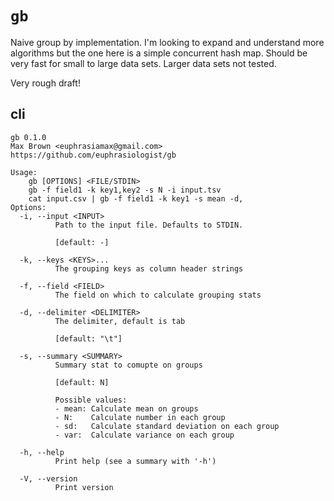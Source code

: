 # `gb`

Naive group by implementation. I'm looking to expand and understand more algorithms but the one here is a simple concurrent hash map. Should be very fast for small to large data sets. Larger data sets not tested.

Very rough draft!

## cli

```
gb 0.1.0
Max Brown <euphrasiamax@gmail.com>
https://github.com/euphrasiologist/gb

Usage:
    gb [OPTIONS] <FILE/STDIN>
    gb -f field1 -k key1,key2 -s N -i input.tsv
    cat input.csv | gb -f field1 -k key1 -s mean -d,
Options:
  -i, --input <INPUT>
          Path to the input file. Defaults to STDIN.
          
          [default: -]

  -k, --keys <KEYS>...
          The grouping keys as column header strings

  -f, --field <FIELD>
          The field on which to calculate grouping stats

  -d, --delimiter <DELIMITER>
          The delimiter, default is tab
          
          [default: "\t"]

  -s, --summary <SUMMARY>
          Summary stat to comupte on groups
          
          [default: N]

          Possible values:
          - mean: Calculate mean on groups
          - N:    Calculate number in each group
          - sd:   Calculate standard deviation on each group
          - var:  Calculate variance on each group

  -h, --help
          Print help (see a summary with '-h')

  -V, --version
          Print version
```